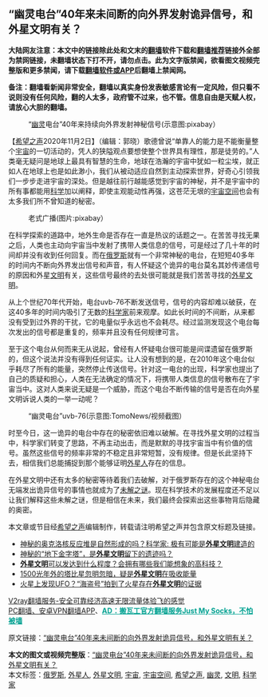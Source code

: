  <h2>“幽灵电台”40年来未间断的向外界发射诡异信号，和外星文明有关？</h2> <p class="notice"><b>大陆网友注意：本文中的链接除此处和文末的<a href="https://github.com/bannedbook/fanqiang" >翻墙</a>软件下载和<a href="https://github.com/killgcd/justmysocks/blob/master/README.md">翻墙推荐</a>链接外全部为禁网链接，未翻墙状态下打不开，请勿点击。此为文字版禁闻，欲看图文视频完整版和更多禁闻，请下载<a href="https://github.com/bannedbook/fanqiang">翻墙软件或APP</a>后翻墙上禁闻网。</p><p>备注：翻墙看新闻非常安全，翻墙以真实身份发表敏感言论有一定风险，但只看不说则没有任何风险，翻的人太多，政府管不过来，也不管。信息自由是天赋人权，请放心大胆的翻墙。</b></p>  <div class="entry"> <figure><figcaption>“<a href="https://www.bannedbook.org/bnews/tag/%E5%B9%BD%E7%81%B5/" class="st_tag internal_tag" rel="tag" title="标签 幽灵 下的日志">幽灵</a>电台”40年来持续向外界发射神秘信号(示意图:pixabay）</figcaption></figure> <p>【<span class='wp_keywordlink_affiliate'><a href="https://www.soundofhope.org" title="希望之声" target="_blank">希望之声</a></span>2020年11月2日】（编辑：郭晓）歌德曾说“单靠人的能力是不能衡量整个<a href="https://www.bannedbook.org/bnews/tag/%e5%ae%87%e5%ae%99/" class="st_tag internal_tag" rel="tag" title="标签 宇宙 下的日志">宇宙</a>的一切活动的，凭人的狭隘观点要想使整个世界具有理性，那是徒劳的。”人类毫无疑问是地球上最具有智慧的生命，地球在浩瀚的宇宙中犹如一粒尘埃，就正如人在地球上也是如此渺小，我们从被动适应自然到主动探索世界，好奇心引领我们一步步走进宇宙的深处。但是越往前行越能感觉到宇宙的神秘，并不是宇宙中的所有事都能用<span class='wp_keywordlink'><a href="https://www.bannedbook.org/forum11/topic309.html" title="禁片：“科学”的棍子" target="_blank">科学</a></span>加以阐释，即使主观能动性再强，这苍茫无垠的<a href="https://www.bannedbook.org/bnews/tag/%E5%AE%87%E5%AE%99%E7%A9%BA%E9%97%B4/" class="st_tag internal_tag" rel="tag" title="标签 宇宙空间 下的日志">宇宙空间</a>也会有太多我们所不曾知道的秘密。</p> <figure><figcaption>老式广播(图片:pixabay）</figcaption></figure> <p>在科学探索的道路中，地外生命是否存在一直是热议的话题之一。在苦苦寻找无果之后，人类也主动向宇宙当中发射了携带人类信息的信号，可是经过了几十年的时间却并没有收到任何回复。而在<a href="https://www.bannedbook.org/bnews/tag/%e4%bf%84%e7%bd%97%e6%96%af/" class="st_tag internal_tag" rel="tag" title="标签 俄罗斯 下的日志">俄罗斯</a>就有一个非常神秘的电台，在短短40多年的时间内不断向外界发出信号和声音，有人怀疑这个诡异的电台莫名其妙传递信号的原因和外星<a href="https://www.bannedbook.org/bnews/tag/%E6%96%87%E6%98%8E/" class="st_tag internal_tag" rel="tag" title="标签 文明 下的日志">文明</a>有关，这些信号最终的去处很可能就是我们苦苦寻找的<a href="https://www.bannedbook.org/bnews/tag/%e5%a4%96%e6%98%9f%e6%96%87%e6%98%8e/" class="st_tag internal_tag" rel="tag" title="标签 外星文明 下的日志">外星文明</a>。</p>  <p>从上个世纪70年代开始，电台uvb-76不断发送信号，信号的内容却难以破获，在这40多年的时间内吸引了无数的<a href="https://www.bannedbook.org/bnews/tag/%e7%a7%91%e5%ad%a6%e5%ae%b6/" class="st_tag internal_tag" rel="tag" title="标签 科学家 下的日志">科学家</a>前来观摩。如此长时间的不间断，从来都没有受到过外界的干扰，它的电量似乎永远也不会耗尽。经过监测发现这个电台每次发出的信号都是重复的，频率并且没有任何规律可言。</p> <p>至于这个电台从何而来无从说起，曾经有人怀疑电台很可能是间谍遗留在俄罗斯的，但这个说法并没有得到任何证实。让人没有想到的是，在2010年这个电台似乎耗尽了所有的能量，突然停止传送信号。针对这一电台的出现，科学家也提出了自己的质疑和担心，人类在无法确定的情况下，将携带人类信息的信号散布在了宇宙当中。这对人类来说无疑是一个威胁，而这个电台不断传输的信号是否在向外星文明诉说人类的一举一动呢？</p>  <figure><figcaption>“幽灵电台”uvb-76(示意图:TomoNews/视频截图）</figcaption></figure> <p>时至今日，这一诡异的电台中存在的秘密依旧难以破解。在寻找外星文明的过程当中，科学家们转变了思路，不再主动出击，而是默默的寻找宇宙当中有价值的信号。虽然这些信号的频率非常的不稳定且非常短暂，没有规律。但是长此坚持下去，相信我们总能捕捉到那个能够证明<a href="https://www.bannedbook.org/bnews/tag/%e5%a4%96%e6%98%9f%e4%ba%ba/" class="st_tag internal_tag" rel="tag" title="标签 外星人 下的日志">外星人</a>存在的信息。</p> <p></p>  <p>在外星文明中还有太多的秘密等待着我们去破解，对于俄罗斯存在的这个神秘电台无端发出诡异信号的事情也就成为了<span class='wp_keywordlink_affiliate'><a href="https://www.bannedbook.org/bnews/aomi/earth/" title="未解之谜" target="_blank">未解之谜</a></span>。现在科学技术的发展程度还不足以让我们解释这些未解之谜，但是相信在未来，我们最终会探索出这些事物背后隐藏的奥密。</p> <p>本文章或节目经<a href="https://www.bannedbook.org/bnews/tag/%e5%b8%8c%e6%9c%9b%e4%b9%8b%e5%a3%b0/" class="st_tag internal_tag" rel="tag" title="标签 希望之声 下的日志">希望之声</a>编辑制作，转载请注明希望之声并包含原文标题及链接。</p>  <ul class='op-related-articles' title='相关阅读'> <li><a href='https://www.bannedbook.org/bnews/comments/20201003/1407127.html' target='_blank'>神秘的奥克洛核反应堆是自然形成的吗？科学家: 极有可能是<b>外星文明</b>建造的</a></li> <li><a href='https://www.bannedbook.org/bnews/comments/20201001/1406052.html' target='_blank'>神秘的“地下金字塔”，是<b>外星文明</b>留下的遗迹吗？</a></li> <li><a href='https://www.bannedbook.org/bnews/comments/20200923/1401273.html' target='_blank'><b>外星文明</b>可以发达到什么程度？会拥有哪些我们能想象的高科技？</a></li> <li><a href='https://www.bannedbook.org/bnews/comments/20200812/1379211.html' target='_blank'>1500光年外的塔比星忽明忽暗，疑是<b>外星文明</b>在吸收能量</a></li> <li><a href='https://www.bannedbook.org/bnews/comments/20200812/1378625.html' target='_blank'>火星上发现UFO？“海盗号”拍到了火星存在<b>外星文明</b>的证据</a></li> </ul> <p class="texttj"> <a href="https://www.bannedbook.org/forum23/topic22702.html" target="_blank">V2ray翻墙服务-安全可靠经济高速无限流量体验飞的感觉</a><br/> <a href="https://github.com/bannedbook/fanqiang/wiki/%E7%A6%81%E9%97%BB%E7%BD%91%E5%AE%89%E5%8D%93%E7%BF%BB%E5%A2%99%E6%96%B0%E9%97%BBAPP" target="_blank">PC翻墙、安卓VPN翻墙APP</a>、<span onclick="window.open('https://github.com/killgcd/justmysocks/blob/master/README.md')" style="font-weight:bold;color:#00A191;cursor:pointer;text-decoration:underline;outline:none">AD：搬瓦工官方翻墙服务Just My Socks，不怕被墙</span></p><p>原文链接：<a class="src_link"  href="https://www.soundofhope.org/post/437161" target="_blank">“幽灵电台”40年来未间断的向外界发射诡异信号，和外星文明有关？</a></p><a name='sharetosocial'></a>       <div><b>本文的图文或视频完整版</b>：<a href='https://www.bannedbook.org/bnews/comments/20201103/1424563.html'>“幽灵电台”40年来未间断的向外界发射诡异信号，和外星文明有关？</a></div>  </div><!--END ENTRY--> <div class="postfooter"> <div>本文标签：<a href="https://www.bannedbook.org/bnews/tag/%e4%bf%84%e7%bd%97%e6%96%af/" rel="tag">俄罗斯</a>, <a href="https://www.bannedbook.org/bnews/tag/%e5%a4%96%e6%98%9f%e4%ba%ba/" rel="tag">外星人</a>, <a href="https://www.bannedbook.org/bnews/tag/%e5%a4%96%e6%98%9f%e6%96%87%e6%98%8e/" rel="tag">外星文明</a>, <a href="https://www.bannedbook.org/bnews/tag/%e5%ae%87%e5%ae%99/" rel="tag">宇宙</a>, <a href="https://www.bannedbook.org/bnews/tag/%E5%AE%87%E5%AE%99%E7%A9%BA%E9%97%B4/" rel="tag">宇宙空间</a>, <a href="https://www.bannedbook.org/bnews/tag/%e5%b8%8c%e6%9c%9b%e4%b9%8b%e5%a3%b0/" rel="tag">希望之声</a>, <a href="https://www.bannedbook.org/bnews/tag/%E5%B9%BD%E7%81%B5/" rel="tag">幽灵</a>, <a href="https://www.bannedbook.org/bnews/tag/%E6%96%87%E6%98%8E/" rel="tag">文明</a>, <a href="https://www.bannedbook.org/bnews/tag/%e7%a7%91%e5%ad%a6%e5%ae%b6/" rel="tag">科学家</a></div>  </div><!--END POSTFOOTER--> 